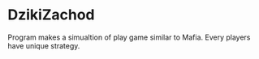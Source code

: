 # DzikiZachod
Program makes a simualtion of play game similar to Mafia. Every players have unique strategy. 
